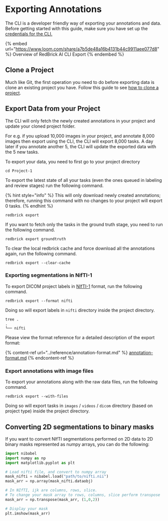 # Exporting Annotations

The CLI is a developer friendly way of exporting your annotations and data. Before getting started with this guide, make sure you have set up the [credentials for the CLI.](./#create-a-credentials-config)

{% embed url="https://www.loom.com/share/a7b5de48a16b4131b44c9911aee077d8" %}
Overview of RedBrick AI CLI Export
{% endembed %}

## Clone a Project

Much like Git, the first operation you need to do before exporting data is clone an existing project you have. Follow this guide to see [how to clone a project](exporting-annotations.md#clone-a-project).&#x20;

## Export Data from your Project

The CLI will only fetch the newly created annotations in your project and update your cloned project folder.&#x20;

For e.g. if you upload 10,000 images in your project, and annotate 8,000 images then export using the CLI, the CLI will export 8,000 tasks. A day later if you annotate another 5, the CLI will update the exported data with the 5 new tasks.

To export your data, you need to first go to your project directory

```
cd Project-1
```

To export the latest state of all your tasks (even the ones queued in labeling and review stages) run the following command.&#x20;

{% hint style="info" %}
This will only download newly created annotations; therefore, running this command with no changes to your project will export 0 tasks.&#x20;
{% endhint %}

```
redbrick export
```

If you want to fetch only the tasks in the ground truth stage, you need to run the following command.

```
redbrick export groundtruth
```

To clear the local redbrick cache and force download all the annotations again, run the following command.&#x20;

```
redbrick export --clear-cache
```

### Exporting segmentations in NifTI-1

To export DICOM project labels in [NIfTI-1](https://nifti.nimh.nih.gov/nifti-1/) format, run the following command.

```
redbrick export --format nifti
```

Doing so will export labels in `nifti` directory inside the project directory.

```
tree .
.
└── nifti
```

Please view the format reference for a detailed description of the export format:&#x20;

{% content-ref url="../reference/annotation-format.md" %}
[annotation-format.md](../reference/annotation-format.md)
{% endcontent-ref %}

### Export annotations with image files

To export your annotations along with the raw data files, run the following command.

```
redbrick export --with-files
```

Doing so will export tasks in `images` / `videos` / `dicom` directory (based on project type) inside the project directory.

## Converting 2D segmentations to binary masks

If you want to convert NIfTI segmentations performed on 2D data to 2D binary masks represented as numpy arrays, you can do the following:&#x20;

```python
import nibabel
import numpy as np
import matplotlib.pyplot as plt

# Load nifti file, and convert to numpy array
mask_nifti = nibabel.load("path/to/nifti.nii")
mask_arr = np.array(mask_nifti.dataobj)

# In NIfTI, ijk are columns, rows, slice.
# To change your mask array to rows, columns, slice perform transpose
mask_arr = np.transpose(mask_arr, (1,0,2))

# Display your mask
plt.imshow(mask_arr)
```
